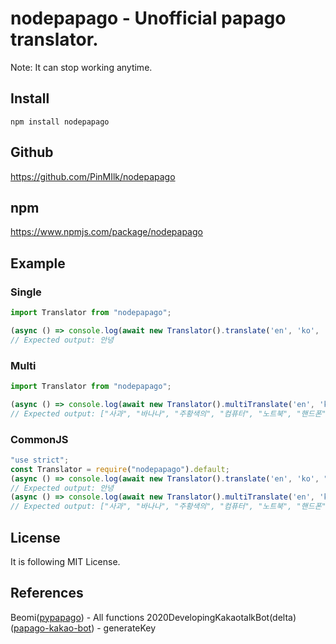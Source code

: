 # nodepapago - Unofficial papago translator.

Note: It can stop working anytime.

## Install

```
npm install nodepapago
```

## Github

https://github.com/PinMIlk/nodepapago

## npm

https://www.npmjs.com/package/nodepapago

## Example

### Single

```typescript
import Translator from "nodepapago";

(async () => console.log(await new Translator().translate('en', 'ko', 'Hi.')))();
// Expected output: 안녕
```

### Multi

```typescript
import Translator from "nodepapago";

(async () => console.log(await new Translator().multiTranslate('en', 'ko', ['apple', 'banana', 'orange', 'computer', 'laptop', 'cellphone', 'school', 'promise'])))();
// Expected output: ["사과", "바나나", "주황색의", "컴퓨터", "노트북", "핸드폰", "학교", "약속하다"]
```

### CommonJS

```javascript
"use strict";
const Translator = require("nodepapago").default;
(async () => console.log(await new Translator().translate('en', 'ko', "Hi.")))();
// Expected output: 안녕
(async () => console.log(await new Translator().multiTranslate('en', 'ko', ['apple', 'banana', 'orange', 'computer', 'laptop', 'cellphone', 'school', 'promise'])))();
// Expected output: ["사과", "바나나", "주황색의", "컴퓨터", "노트북", "핸드폰", "학교", "약속하다"]
```

## License
It is following MIT License.

## References
Beomi([pypapago](https://github.com/Beomi/pypapago)) - All functions
2020DevelopingKakaotalkBot(delta)([papago-kakao-bot](https://github.com/2020DevelopingKakaotalkBot/papago-kakao-bot)) - generateKey